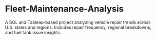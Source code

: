 # Fleet-Maintenance-Analysis
A SQL and Tableau-based project analyzing vehicle repair trends across U.S. states and regions. Includes repair frequency, regional breakdowns, and fuel tank issue insights.
